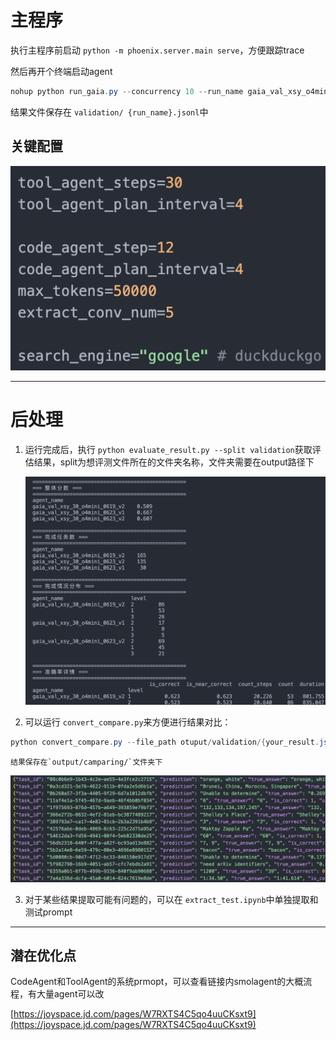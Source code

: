 # 主程序

执行主程序前启动 `python -m phoenix.server.main serve`，方便跟踪trace

然后再开个终端启动agent

```powershell
nohup python run_gaia.py --concurrency 10 --run_name gaia_val_xsy_o4mini_0618_v1 --model_id o4-mini >> log/gaia_val_xsy_o4mini_0618_v1.log 2>&1 < /dev/null & 
```

结果文件保存在 `validation/ {run_name}.jsonl`中

## 关键配置

![1751026023378](image/README/1751026023378.png)

---

# 后处理

1. 运行完成后，执行 `python evaluate_result.py --split validation`获取评估结果，split为想评测文件所在的文件夹名称，文件夹需要在output路径下

   ![1751026575875](image/README/1751026575875.png)
2. 可以运行 `convert_compare.py`来方便进行结果对比：

```powershell
python convert_compare.py --file_path otuput/validation/{your_result.jsonl}
```

    结果保存在`output/camparing/`文件夹下

![1751026753615](image/README/1751026753615.png)

3. 对于某些结果提取可能有问题的，可以在 `extract_test.ipynb`中单独提取和测试prompt

---

## 潜在优化点

CodeAgent和ToolAgent的系统prmopt，可以查看链接内smolagent的大概流程，有大量agent可以改

[https://joyspace.jd.com/pages/W7RXTS4C5qo4uuCKsxt9](https://joyspace.jd.com/pages/W7RXTS4C5qo4uuCKsxt9)
